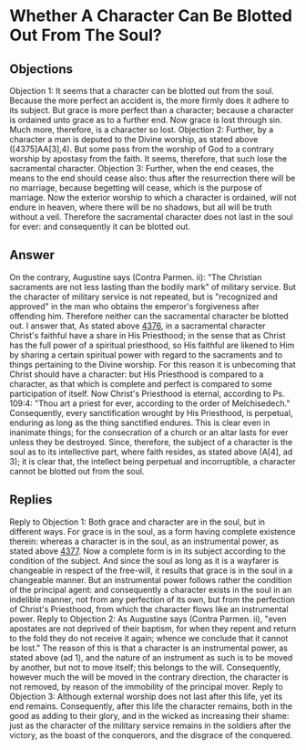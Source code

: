 # Whether A Character Can Be Blotted Out From The Soul?
## Objections
Objection 1: It seems that a character can be blotted out from the soul. Because the more perfect an accident is, the more firmly does it adhere to its subject. But grace is more perfect than a character; because a character is ordained unto grace as to a further end. Now grace is lost through sin. Much more, therefore, is a character so lost.
Objection 2: Further, by a character a man is deputed to the Divine worship, as stated above ([4375]AA[3],4). But some pass from the worship of God to a contrary worship by apostasy from the faith. It seems, therefore, that such lose the sacramental character.
Objection 3: Further, when the end ceases, the means to the end should cease also: thus after the resurrection there will be no marriage, because begetting will cease, which is the purpose of marriage. Now the exterior worship to which a character is ordained, will not endure in heaven, where there will be no shadows, but all will be truth without a veil. Therefore the sacramental character does not last in the soul for ever: and consequently it can be blotted out.
## Answer
On the contrary, Augustine says (Contra Parmen. ii): "The Christian sacraments are not less lasting than the bodily mark" of military service. But the character of military service is not repeated, but is "recognized and approved" in the man who obtains the emperor's forgiveness after offending him. Therefore neither can the sacramental character be blotted out.
I answer that, As stated above [4376](A[3]), in a sacramental character Christ's faithful have a share in His Priesthood; in the sense that as Christ has the full power of a spiritual priesthood, so His faithful are likened to Him by sharing a certain spiritual power with regard to the sacraments and to things pertaining to the Divine worship. For this reason it is unbecoming that Christ should have a character: but His Priesthood is compared to a character, as that which is complete and perfect is compared to some participation of itself. Now Christ's Priesthood is eternal, according to Ps. 109:4: "Thou art a priest for ever, according to the order of Melchisedech." Consequently, every sanctification wrought by His Priesthood, is perpetual, enduring as long as the thing sanctified endures. This is clear even in inanimate things; for the consecration of a church or an altar lasts for ever unless they be destroyed. Since, therefore, the subject of a character is the soul as to its intellective part, where faith resides, as stated above (A[4], ad 3); it is clear that, the intellect being perpetual and incorruptible, a character cannot be blotted out from the soul.
## Replies
Reply to Objection 1: Both grace and character are in the soul, but in different ways. For grace is in the soul, as a form having complete existence therein: whereas a character is in the soul, as an instrumental power, as stated above [4377](A[2]). Now a complete form is in its subject according to the condition of the subject. And since the soul as long as it is a wayfarer is changeable in respect of the free-will, it results that grace is in the soul in a changeable manner. But an instrumental power follows rather the condition of the principal agent: and consequently a character exists in the soul in an indelible manner, not from any perfection of its own, but from the perfection of Christ's Priesthood, from which the character flows like an instrumental power.
Reply to Objection 2: As Augustine says (Contra Parmen. ii), "even apostates are not deprived of their baptism, for when they repent and return to the fold they do not receive it again; whence we conclude that it cannot be lost." The reason of this is that a character is an instrumental power, as stated above (ad 1), and the nature of an instrument as such is to be moved by another, but not to move itself; this belongs to the will. Consequently, however much the will be moved in the contrary direction, the character is not removed, by reason of the immobility of the principal mover.
Reply to Objection 3: Although external worship does not last after this life, yet its end remains. Consequently, after this life the character remains, both in the good as adding to their glory, and in the wicked as increasing their shame: just as the character of the military service remains in the soldiers after the victory, as the boast of the conquerors, and the disgrace of the conquered.